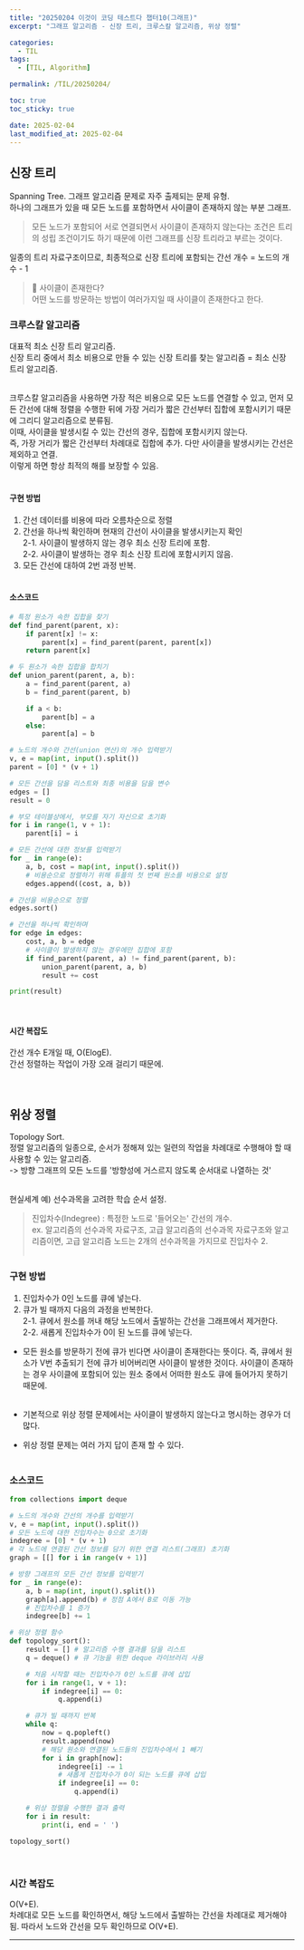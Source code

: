 ```yaml
---
title: "20250204 이것이 코딩 테스트다 챕터10(그래프)"
excerpt: "그래프 알고리즘 - 신장 트리, 크루스칼 알고리즘, 위상 정렬"

categories:
  - TIL
tags:
  - [TIL, Algorithm]

permalink: /TIL/20250204/

toc: true
toc_sticky: true

date: 2025-02-04
last_modified_at: 2025-02-04
---
```


## 신장 트리
Spanning Tree. 그래프 알고리즘 문제로 자주 출제되는 문제 유형.<br>
하나의 그래프가 있을 때 모든 노드를 포함하면서 사이클이 존재하지 않는 부분 그래프.<br>
> 모든 노드가 포함되어 서로 연결되면서 사이클이 존재하지 않는다는 조건은 트리의 성립 조건이기도 하기 때문에 이런 그래프를 신장 트리라고 부르는 것이다.<br>

일종의 트리 자료구조이므로, 최종적으로 신장 트리에 포함되는 간선 개수 = 노드의 개수 - 1 <br>

> 🧐 사이클이 존재한다? <br>
> 어떤 노드를 방문하는 방법이 여러가지일 때 사이클이 존재한다고 한다. <br>


### 크루스칼 알고리즘
대표적 최소 신장 트리 알고리즘.<br>
신장 트리 중에서 최소 비용으로 만들 수 있는 신장 트리를 찾는 알고리즘 = 최소 신장 트리 알고리즘.<br><br>

크루스칼 알고리즘을 사용하면 가장 적은 비용으로 모든 노드를 연결할 수 있고, 먼저 모든 간선에 대해 정렬을 수행한 뒤에 가장 거리가 짧은 간선부터 집합에 포함시키기 때문에 그리디 알고리즘으로 분류됨. <br>
이때, 사이클을 발생시킬 수 있는 간선의 경우, 집합에 포함시키지 않는다.<br>
즉, 가장 거리가 짧은 간선부터 차례대로 집합에 추가. 다만 사이클을 발생시키는 간선은 제외하고 연결.<br>
이렇게 하면 항상 최적의 해를 보장할 수 있음. <br><br>


#### 구현 방법
1. 간선 데이터를 비용에 따라 오름차순으로 정렬<br>
2. 간선을 하나씩 확인하며 현재의 간선이 사이클을 발생시키는지 확인<br>
   2-1. 사이클이 발생하지 않는 경우 최소 신장 트리에 포함.<br>
   2-2. 사이클이 발생하는 경우 최소 신장 트리에 포함시키지 않음.<br>
3. 모든 간선에 대하여 2번 과정 반복.<br><br>

#### 소스코드
```python
# 특정 원소가 속한 집합을 찾기
def find_parent(parent, x):
    if parent[x] != x:
        parent[x] = find_parent(parent, parent[x])
    return parent[x]

# 두 원소가 속한 집합을 합치기
def union_parent(parent, a, b):
    a = find_parent(parent, a)
    b = find_parent(parent, b)

    if a < b:
        parent[b] = a
    else:
        parent[a] = b

# 노드의 개수와 간선(union 연산)의 개수 입력받기
v, e = map(int, input().split())
parent = [0] * (v + 1)

# 모든 간선을 담을 리스트와 최종 비용을 담을 변수
edges = []
result = 0

# 부모 테이블상에서, 부모를 자기 자신으로 초기화
for i in range(1, v + 1):
    parent[i] = i

# 모든 간선에 대한 정보를 입력받기
for _ in range(e):
    a, b, cost = map(int, input().split())
    # 비용순으로 정렬하기 위해 튜플의 첫 번째 원소를 비용으로 설정
    edges.append((cost, a, b))

# 간선을 비용순으로 정렬
edges.sort()

# 간선을 하나씩 확인하며
for edge in edges:
    cost, a, b = edge
    # 사이클이 발생하지 않는 경우에만 집합에 포함
    if find_parent(parent, a) != find_parent(parent, b):
        union_parent(parent, a, b)
        result += cost

print(result)
```
<br>

#### 시간 복잡도
간선 개수 E개일 때, O(ElogE).<br>
간선 정렬하는 작업이 가장 오래 걸리기 때문에.<br><br><br>

## 위상 정렬
Topology Sort.<br>
정렬 알고리즘의 일종으로, 순서가 정해져 있는 일련의 작업을 차례대로 수행해야 할 때 사용할 수 있는 알고리즘.<br>
-> 방향 그래프의 모든 노드를 '방향성에 거스르지 않도록 순서대로 나열하는 것'<br><br>

현실세계 예) 선수과목을 고려한 학습 순서 설정. <br>
> 진입차수(Indegree) : 특정한 노드로 '들어오는' 간선의 개수.<br>
> ex. 알고리즘의 선수과목 자료구조, 고급 알고리즘의 선수과목 자료구조와 알고리즘이면, 고급 알고리즘 노드는 2개의 선수과목을 가지므로 진입차수 2.<br><br>

### 구현 방법
1. 진입차수가 0인 노드를 큐에 넣는다. <br>
2. 큐가 빌 때까지 다음의 과정을 반복한다. <br>
  2-1. 큐에서 원소를 꺼내 해당 노드에서 출발하는 간선을 그래프에서 제거한다. <br>
  2-2. 새롭게 진입차수가 0이 된 노드를 큐에 넣는다. <br>

* 모든 원소를 방문하기 전에 큐가 빈다면 사이클이 존재한다는 뜻이다. 즉, 큐에서 원소가 V번 추출되기 전에 큐가 비어버리면 사이클이 발생한 것이다. 사이클이 존재하는 경우 사이클에 포함되어 있는 원소 중에서 어떠한 원소도 큐에 들어가지 못하기 때문에.<br><br>

* 기본적으로 위상 정렬 문제에서는 사이클이 발생하지 않는다고 명시하는 경우가 더 많다. <br>

* 위상 정렬 문제는 여러 가지 답이 존재 할 수 있다. <br><br>

### 소스코드
```python
from collections import deque

# 노드의 개수와 간선의 개수를 입력받기
v, e = map(int, input().split())
# 모든 노드에 대한 진입차수는 0으로 초기화
indegree = [0] * (v + 1)
# 각 노드에 연결된 간선 정보를 담기 위한 연결 리스트(그래프) 초기화
graph = [[] for i in range(v + 1)]

# 방향 그래프의 모든 간선 정보를 입력받기
for _ in range(e):
    a, b = map(int, input().split())
    graph[a].append(b) # 정점 A에서 B로 이동 가능
    # 진입차수를 1 증가
    indegree[b] += 1

# 위상 정렬 함수
def topology_sort():
    result = [] # 알고리즘 수행 결과를 담을 리스트
    q = deque() # 큐 기능을 위한 deque 라이브러리 사용

    # 처음 시작할 때는 진입차수가 0인 노드를 큐에 삽입
    for i in range(1, v + 1):
        if indegree[i] == 0:
            q.append(i)

    # 큐가 빌 때까지 반복
    while q:
        now = q.popleft()
        result.append(now)
        # 해당 원소와 연결된 노드들의 진입차수에서 1 빼기
        for i in graph[now]:
            indegree[i] -= 1
            # 새롭게 진입차수가 0이 되는 노드를 큐에 삽입
            if indegree[i] == 0:
                q.append(i)

    # 위상 정렬을 수행한 결과 출력
    for i in result:
        print(i, end = ' ')

topology_sort()
```
<br>

### 시간 복잡도
O(V+E).<br>
차례대로 모든 노드를 확인하면서, 해당 노드에서 출발하는 간선을 차례대로 제거해야 됨. 따라서 노드와 간선을 모두 확인하므로 O(V+E).<br>


<hr>
